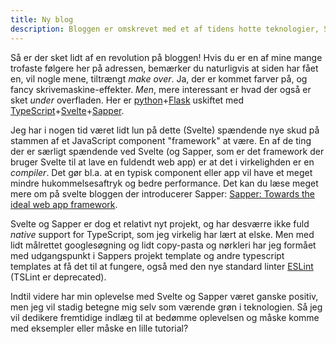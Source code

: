 ```yaml
---
title: Ny blog
description: Bloggen er omskrevet med et af tidens hotte teknologier, Svelte.
---
```


Så er der sket lidt af en revolution på bloggen! Hvis du er en af mine
mange trofaste følgere her på adressen, bemærker du naturligvis at
siden har fået en, vil nogle mene, tiltrængt _make over_. Ja, der er 
kommet <span class="green-text">farver</span> på, og fancy skrivemaskine-effekter.
_Men_, mere interessant er hvad der også er sket _under_ overfladen.
Her er [python][python]+[Flask][flask]
uskiftet med [TypeScript][ts]+[Svelte][svelte]+[Sapper][sapper].

Jeg har i nogen tid været lidt lun på dette (Svelte) spændende nye skud på
stammen af et JavaScript component "framework" at være. En af de ting der
er særligt spændende ved Svelte (og Sapper, som er det framework der bruger
Svelte til at lave en fuldendt web app) er at det i virkelighden er en
_compiler_. Det gør bl.a. at en typisk component eller app vil have et
meget mindre hukommelsesaftryk og bedre performance.
Det kan du læse meget mere om på svelte bloggen der introducerer Sapper:
[Sapper: Towards the ideal web app framework][sapperintro].

Svelte og Sapper er dog et relativt nyt projekt, og har desværre ikke
fuld *native* support for TypeScript, som jeg virkelig har lært at elske.
Men med lidt målrettet googlesøgning og lidt copy-pasta og nørkleri har
jeg formået med udgangspunkt i Sappers projekt template og andre typescript
templates at få det til at fungere, også med den nye standard linter 
[ESLint][eslint] (TSLint er deprecated).

Indtil videre har min oplevelse med Svelte og Sapper været ganske positiv,
men jeg vil stadig betegne mig selv som værende grøn i teknologien.
Så jeg vil dedikere fremtidige indlæg til at bedømme oplevelsen og måske
komme med eksempler eller måske en lille tutorial?

[python]: https://www.python.org/
[flask]: https://flask.palletsprojects.com/en/1.1.x/s
[ts]: https://www.typescriptlang.org/
[svelte]: https://svelte.dev/
[sapper]: https://sapper.svelte.dev/
[sapperintro]: https://svelte.dev/blog/sapper-towards-the-ideal-web-app-framework
[eslint]: https://eslint.org/
